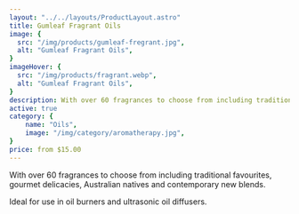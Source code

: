 ```yaml
---
layout: "../../layouts/ProductLayout.astro"
title: Gumleaf Fragrant Oils
image: {
  src: "/img/products/gumleaf-fregrant.jpg",
  alt: "Gumleaf Fragrant Oils",
}
imageHover: {
  src: "/img/products/fragrant.webp",
  alt: "Gumleaf Fragrant Oils",
}
description: With over 60 fragrances to choose from including traditional favourites, gourmet delicacies, Australian natives and contemporary new blends.
active: true
category: {
    name: "Oils",
    image: "/img/category/aromatherapy.jpg",
}
price: from $15.00
---
```


With over 60 fragrances to choose from including traditional favourites, gourmet delicacies, Australian natives and contemporary new blends.

Ideal for use in oil burners and ultrasonic oil diffusers.